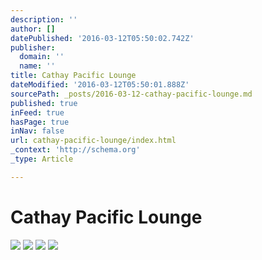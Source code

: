 ```yaml
---
description: ''
author: []
datePublished: '2016-03-12T05:50:02.742Z'
publisher:
  domain: ''
  name: ''
title: Cathay Pacific Lounge
dateModified: '2016-03-12T05:50:01.888Z'
sourcePath: _posts/2016-03-12-cathay-pacific-lounge.md
published: true
inFeed: true
hasPage: true
inNav: false
url: cathay-pacific-lounge/index.html
_context: 'http://schema.org'
_type: Article

---
```

# Cathay Pacific Lounge
![](https://the-grid-user-content.s3-us-west-2.amazonaws.com/7c457c5f-26bb-4242-98c1-2b7f39d22f72.png)
![](https://the-grid-user-content.s3-us-west-2.amazonaws.com/b9abee27-d7c9-4aa5-b322-ac8f536f69e9.png)
![](https://the-grid-user-content.s3-us-west-2.amazonaws.com/d224ede4-f369-4e71-b680-5cf14e09f84a.png)
![](https://the-grid-user-content.s3-us-west-2.amazonaws.com/943b4c50-d335-45d3-a08a-3a2eccf1d4e9.png)